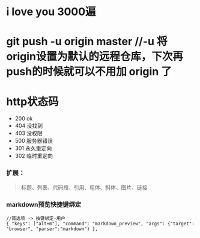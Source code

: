 # i love you 3000遍

# git push -u origin master  //-u 将origin设置为默认的远程仓库，下次再push的时候就可以不用加 origin 了

# http状态码
- 200  ok
- 404 没找到
- 403 没权限
- 500 服务器错误
- 301 永久重定向
- 302 临时重定向



### 扩展：
> 标题、列表、代码段、引用、粗体、斜体、图片、链接


### markdown预览快捷键绑定
```
//首选项 -> 按键绑定-用户
{ "keys": ["alt+m"], "command": "markdown_preview", "args": {"target": "browser", "parser":"markdown"} },
```